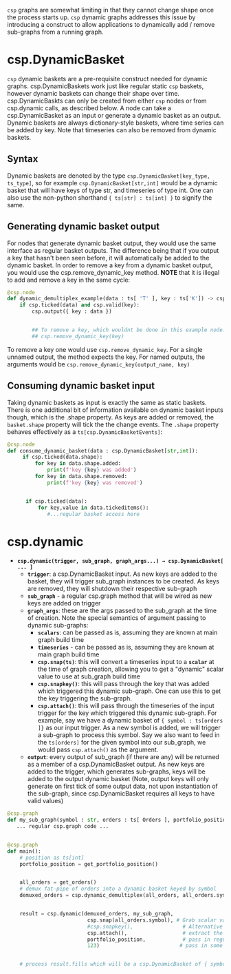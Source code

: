 `csp` graphs are somewhat limiting in that they cannot change shape once the process starts up.
`csp` dynamic graphs addresses this issue by introducing a construct to allow applications to dynamically add / remove sub-graphs from a running graph. 


# csp.DynamicBasket

`csp` dynamic baskets are a pre-requisite construct needed for dynamic graphs.
csp.DynamicBaskets work just like regular static `csp` baskets, however dynamic baskets can change their shape over time.
csp.DynamicBaskts can only be created from either `csp` nodes or from csp.dynamic calls, as described below.
A node can take a csp.DynamicBasket as an input or generate a dynamic basket as an output.
Dynamic baskets are always dictionary-style baskets, where time series can be added by key.
Note that timeseries can also be removed from dynamic baskets.

## Syntax

Dynamic baskets are denoted by the type `csp.DynamicBasket[key_type, ts_type]`, so for example `csp.DynamicBasket[str,int]` would be a dynamic basket that will have keys of type str, and timeseries of type int.
One can also use the non-python shorthand `{ ts[str] : ts[int] }` to signify the same.

## Generating dynamic basket output

For nodes that generate dynamic basket output, they would use the same interface as regular basket outputs.
The difference being that if you output a key that hasn't been seen before, it will automatically be added to the dynamic basket.
In order to remove a key from a dynamic basket output, you would use the csp.remove_dynamic_key method.
**NOTE** that it is illegal to add and remove a key in the same cycle:

```python
@csp.node
def dynamic_demultiplex_example(data : ts[ 'T' ], key : ts['K']) -> csp.DynamicBasket['T', 'K']:
    if csp.ticked(data) and csp.valid(key):
        csp.output({ key : data })


        ## To remove a key, which wouldnt be done in this example node:
        ## csp.remove_dynamic_key(key)
```



To remove a key one would use `csp.remove_dynamic_key`.
For a single unnamed output, the method expects the key.
For named outputs, the arguments would be `csp.remove_dynamic_key(output_name, key)`

## Consuming dynamic basket input

Taking dynamic baskets as input is exactly the same as static baskets. 
There is one additional bit of information available on dynamic basket inputs though, which is the .shape property.
As keys are added or removed, the `basket.shape` property will tick the the change events.
The `.shape` property behaves effectively as a `ts[csp.DynamicBasketEvents]`:

```python
@csp.node
def consume_dynamic_basket(data : csp.DynamicBasket[str,int]):
     if csp.ticked(data.shape):
         for key in data.shape.added:
             print(f'key {key} was added')
         for key in data.shape.removed:
             print(f'key {key} was removed')


      if csp.ticked(data):
          for key,value in data.tickeditems():
             #...regular basket access here
```



# csp.dynamic

-   **`csp.dynamic(trigger, sub_graph, graph_args...) → csp.DynamicBasket[ ... ]`**
    -   **`trigger`**: a csp.DynamicBasket input.
        As new keys are added to the basket, they will trigger sub_graph instances to be created.
        As keys are removed, they will shutdown their respective sub-graph
    -   **`sub_graph`** - a regular csp.graph method that will be wired as new keys are added on trigger
    -   **`graph_args`**: these are the args passed to the sub_graph at the time of creation.
        Note the special semantics of argument passing to dynamic sub-graphs:
        -   **`scalars`**: can be passed as is, assuming they are known at main graph build time
        -   **`timeseries`** - can be passed as is, assuming they are known at main graph build time
        -   **`csp.snap(ts)`**: this will convert a timeseries input to a **`scalar`** at the time of graph creation, allowing you to get a "dynamic" scalar value to use at sub_graph build time
        -   **`csp.snapkey()`**: this will pass through the key that was added which triggered this dynamic sub-graph.
            One can use this to get the key triggering the sub-graph.
        -   **`csp.attach()`**: this will pass through the timeseries of the input trigger for the key which triggered this dynamic sub-graph.
            For example, say we have a dynamic basket of `{ symbol : ts[orders ]}` as our input trigger.
            As a new symbol is added, we will trigger a sub-graph to process this symbol.
            Say we also want to feed in the `ts[orders]` for the given symbol into our sub_graph, we would pass `csp.attach()` as the argument.  
    -   **`output`**: every output of sub_graph (if there are any) will be returned as a member of a csp.DynamicBasket output.
        As new keys are added to the trigger, which generates sub-graphs, keys will be added to the output dynamic basket
        (Note, output keys will only generate on first tick of some output data, not upon instantiation of the sub-graph, since csp.DynamicBasket requires all keys to have valid values)



```python
@csp.graph
def my_sub_graph(symbol : str, orders : ts[ Orders ], portfolio_position : ts[int], some_scalar : int) -> ts[Fill]:
   ... regular csp.graph code ...


@csp.graph
def main():
    # position as ts[int]
    portfolio_position = get_portfolio_position()


    all_orders = get_orders()
    # demux fat-pipe of orders into a dynamic basket keyed by symbol
    demuxed_orders = csp.dynamic_demultiplex(all_orders, all_orders.symbol)


    result = csp.dynamic(demuxed_orders, my_sub_graph,
                          csp.snap(all_orders.symbol), # Grab scalar value of all_orders.symbol at time of instantiation
                          #csp.snapkey(),                # Alternative way to grab the key that instantiated the sub-graph
                          csp.attach(),                  # extract the demuxed_orders[symbol] time series of the symbol being created in the sub_graph
                          portfolio_position,            # pass in regular ts[]
                          123)                          # pass in some scalar


    # process result.fills which will be a csp.DynamicBasket of { symbol : ts[Fill] }
```
